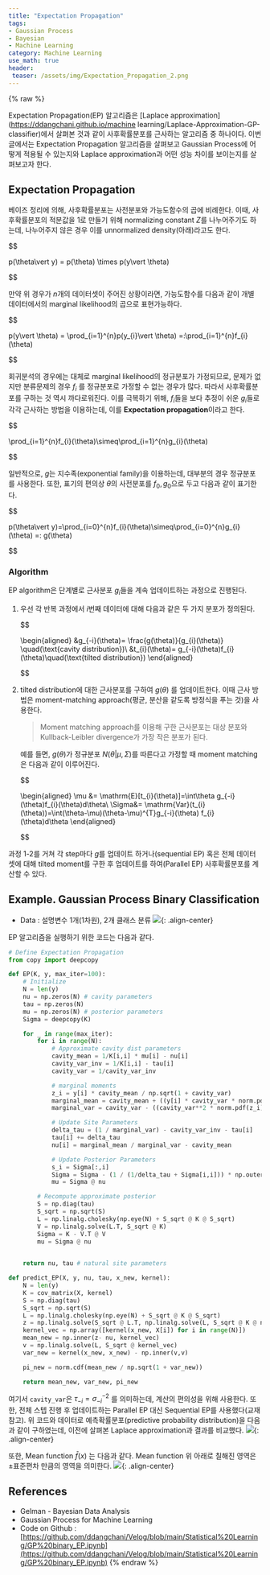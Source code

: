 ```yaml
---
title: "Expectation Propagation"
tags:
- Gaussian Process
- Bayesian
- Machine Learning
category: Machine Learning
use_math: true
header:
 teaser: /assets/img/Expectation_Propagation_2.png
---
```

{% raw %}

Expectation Propagation(EP) 알고리즘은 [Laplace approximation](https://ddangchani.github.io/machine learning/Laplace-Approximation-GP-classifier)에서 살펴본 것과 같이 사후확률분포를 근사하는 알고리즘 중 하나이다. 이번 글에서는 Expectation Propagation 알고리즘을 살펴보고 Gaussian Process에 어떻게 적용될 수 있는지와 Laplace approximation과 어떤 성능 차이를 보이는지를 살펴보고자 한다.

## Expectation Propagation

베이즈 정리에 의해, 사후확률분포는 사전분포와 가능도함수의 곱에 비례한다. 이때, 사후확률분포의 적분값을 1로 만들기 위해 normalizing constant $Z$를 나누어주기도 하는데, 나누어주지 않은 경우 이를 unnormalized density(아래)라고도 한다.

$$

p(\theta\vert y) = p(\theta) \times p(y\vert \theta)

$$

만약 위 경우가 $n$개의 데이터셋이 주어진 상황이라면, 가능도함수를 다음과 같이 개별 데이터에서의 marginal likelihood의 곱으로 표현가능하다.

$$

p(y\vert \theta) = \prod_{i=1}^{n}p(y_{i}\vert \theta) =:\prod_{i=1}^{n}f_{i}(\theta) 

$$

회귀분석의 경우에는 대체로 marginal likelihood의 정규분포가 가정되므로, 문제가 없지만 분류문제의 경우 $f_{i}$ 를 정규분포로 가정할 수 없는 경우가 많다. 따라서 사후확률분포를 구하는 것 역시 까다로워진다. 이를 극복하기 위해, $f_{i}$들을 보다 추정이 쉬운 $g_{i}$들로 각각 근사하는 방법을 이용하는데, 이를 **Expectation propagation**이라고 한다.

$$

\prod_{i=1}^{n}f_{i}(\theta)\simeq\prod_{i=1}^{n}g_{i}(\theta)

$$

일반적으로, $g$는 지수족(exponential family)을 이용하는데, 대부분의 경우 정규분포를 사용한다. 또한, 표기의 편의상 $\theta$의 사전분포를 $f_0,g_0$으로 두고 다음과 같이 표기한다.

$$

p(\theta\vert y)=\prod_{i=0}^{n}f_{i}(\theta)\simeq\prod_{i=0}^{n}g_{i}(\theta) =: g(\theta)

$$

### Algorithm

EP algorithm은 단계별로 근사분포 $g_{i}$들을 계속 업데이트하는 과정으로 진행된다. 
1. 우선 각 반복 과정에서 $i$번째 데이터에 대해 다음과 같은 두 가지 분포가 정의된다.

    $$

    \begin{aligned}
    &g_{-i}(\theta)= \frac{g(\theta)}{g_{i}(\theta)} \quad(\text{cavity distribution})\\
    &t_{i}(\theta)= g_{-i}(\theta)f_{i}(\theta)\quad(\text{tilted distribution})
    \end{aligned}

    $$

2. tilted distribution에 대한 근사분포를 구하여 $g(\theta)$ 를 업데이트한다. 이때 근사 방법은 moment-matching approach(평균, 분산을 같도록 방정식을 푸는 것)을 사용한다.
    
    > Moment matching approach를 이용해 구한 근사분포는 대상 분포와 Kullback-Leibler divergence가 가장 작은 분포가 된다.

    예를 들면, $g(\theta)$가 정규분포 $N(\theta\vert\mu,\Sigma)$를 따른다고 가정할 때 moment matching은 다음과 같이 이루어진다.

    $$

    \begin{aligned}
    \mu &= \mathrm{E}[t_{i}(\theta)]=\int\theta g_{-i}(\theta)f_{i}(\theta)d\theta\\
    \Sigma&= \mathrm{Var}(t_{i}(\theta))=\int(\theta-\mu)(\theta-\mu)^{T}g_{-i}(\theta) f_{i}(\theta)d\theta
    \end{aligned}

    $$

과정 1-2를 거쳐 각 step마다 $g$를 업데이트 하거나(sequential EP) 혹은 전체 데이터셋에 대해 tilted moment를 구한 후 업데이트를 하여(Parallel EP) 사후확률분포를 계산할 수 있다.

## Example. Gaussian Process Binary Classification

- Data : 설명변수 1개(1차원), 2개 클래스 분류
![](/assets/img/Expectation_Propagation_0.png){: .align-center}

EP 알고리즘을 실행하기 위한 코드는 다음과 같다. 
```python
# Define Expectation Propagation
from copy import deepcopy

def EP(K, y, max_iter=100):
    # Initialize
    N = len(y)
    nu = np.zeros(N) # cavity parameters
    tau = np.zeros(N)
    mu = np.zeros(N) # posterior parameters
    Sigma = deepcopy(K)  

    for _ in range(max_iter):
        for i in range(N):
            # Approximate cavity dist parameters
            cavity_mean = 1/K[i,i] * mu[i] - nu[i]
            cavity_var_inv = 1/K[i,i] - tau[i]
            cavity_var = 1/cavity_var_inv

            # marginal moments
            z_i = y[i] * cavity_mean / np.sqrt(1 + cavity_var)
            marginal_mean = cavity_mean + ((y[i] * cavity_var * norm.pdf(z_i)) / (norm.cdf(z_i) * np.sqrt(1 + cavity_var)))
            marginal_var = cavity_var - ((cavity_var**2 * norm.pdf(z_i)) / (norm.cdf(z_i) * (1 + cavity_var))) * (z_i + norm.pdf(z_i)/norm.cdf(z_i))

            # Update Site Parameters
            delta_tau = (1 / marginal_var) - cavity_var_inv - tau[i]
            tau[i] += delta_tau
            nu[i] = marginal_mean / marginal_var - cavity_mean

            # Update Posterior Parameters
            s_i = Sigma[:,i]
            Sigma = Sigma - (1 / (1/delta_tau + Sigma[i,i])) * np.outer(s_i, s_i)
            mu = Sigma @ nu

        # Recompute approximate posterior
        S = np.diag(tau)
        S_sqrt = np.sqrt(S)
        L = np.linalg.cholesky(np.eye(N) + S_sqrt @ K @ S_sqrt)
        V = np.linalg.solve(L.T, S_sqrt @ K)
        Sigma = K - V.T @ V
        mu = Sigma @ nu

    
    return nu, tau # natural site parameters

def predict_EP(X, y, nu, tau, x_new, kernel):
    N = len(y)
    K = cov_matrix(X, kernel)
    S = np.diag(tau)
    S_sqrt = np.sqrt(S)
    L = np.linalg.cholesky(np.eye(N) + S_sqrt @ K @ S_sqrt)
    z = np.linalg.solve(S_sqrt @ L.T, np.linalg.solve(L, S_sqrt @ K @ nu))
    kernel_vec = np.array([kernel(x_new, X[i]) for i in range(N)])
    mean_new = np.inner(z- nu, kernel_vec)
    v = np.linalg.solve(L, S_sqrt @ kernel_vec)
    var_new = kernel(x_new, x_new) - np.inner(v,v)

    pi_new = norm.cdf(mean_new / np.sqrt(1 + var_new))

    return mean_new, var_new, pi_new            
```

여기서 `cavity_var`은 $\tau_{-i}=\sigma_{-i}^{-2}$ 를 의미하는데, 계산의 편의성을 위해 사용한다. 또한, 전체 스텝 진행 후 업데이트하는 Parallel EP 대신 Sequential EP를 사용했다(교재 참고). 위 코드와 데이터로 예측확률분포(predictive probability distribution)을 다음과 같이 구하였는데, 이전에 살펴본 Laplace approximation과 결과를 비교했다.
![](/assets/img/Expectation_Propagation_1.png){: .align-center}

또한, Mean function $\bar f(x)$ 는 다음과 같다. Mean function 위 아래로 칠해진 영역은 $\pm$표준편차 만큼의 영역을 의미한다.
![](/assets/img/Expectation_Propagation_2.png){: .align-center}

 
## References
- Gelman - Bayesian Data Analysis
- Gaussian Process for Machine Learning
- Code on Github : [https://github.com/ddangchani/Velog/blob/main/Statistical%20Learning/GP%20binary_EP.ipynb](https://github.com/ddangchani/Velog/blob/main/Statistical%20Learning/GP%20binary_EP.ipynb)
{% endraw %}